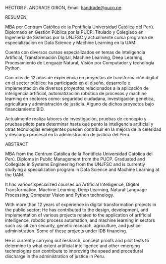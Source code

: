 HÉCTOR F. ANDRADE GIRÓN, Email: handrade@pucp.pe

RESUMEN

MBA por Centrum Católica de la Pontificia Universidad Católica del Perú. Diplomado en Gestión Pública por la PUCP. Titulado y Colegiado en Ingeniería de Sistemas por la UNJFSC y actualmente cursa programa de especialización en Data Science y Machine Learning en la UAM.

Cuenta con diversos cursos especializados en temas de Inteligencia Artificial, Transformación Digital, Machine Learning, Deep Learning, Procesamiento de Lenguaje Natural, Visión por Computador y tecnología Python.

Con más de 12 años de experiencia en proyectos de transformación digital en el sector público; ha participado en el diseño, desarrollo e implementación de diversos proyectos relacionados a la aplicación de inteligencia artificial, automatización robótica de procesos y machine learning en sectores como: seguridad ciudadana, investigación genética, agricultura y administración de justicia. Alguno de dichos proyectos bajo financiamiento BID.

Actualmente realiza labores de investigación, pruebas de concepto y pruebas piloto para determinar hasta qué punto la inteligencia artificial y otras tecnologías emergentes pueden contribuir en la mejora de la celeridad y descarga procesal en la administración de justicia del Perú.


ABSTRACT

MBA from the Centrum Católica de la Pontificia Universidad Católica del Perú. Diploma in Public Management from the PUCP. Graduated and Collegiate in Systems Engineering from the UNJFSC and is currently studying a specialization program in Data Science and Machine Learning at the UAM.

It has various specialized courses on Artificial Intelligence, Digital Transformation, Machine Learning, Deep Learning, Natural Language Processing, Computer Vision and Python technology.

With more than 12 years of experience in digital transformation projects in the public sector; He has contributed to the design, development, and implementation of various projects related to the application of artificial intelligence, robotic process automation, and machine learning in sectors such as: citizen security, genetic research, agriculture, and justice administration. Some of these projects under IDB financing.

He is currently carrying out research, concept proofs and pilot tests to determine to what extent artificial intelligence and other emerging technologies can contribute to improving the speed and procedural discharge in the administration of justice in Peru.
